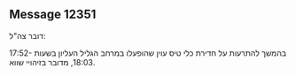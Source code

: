 ## Message 12351

דובר צה"ל:

בהמשך להתרעות על חדירת כלי טיס עוין שהופעלו במרחב הגליל העליון בשעות 17:52-18:03, מדובר בזיהויי שווא.

